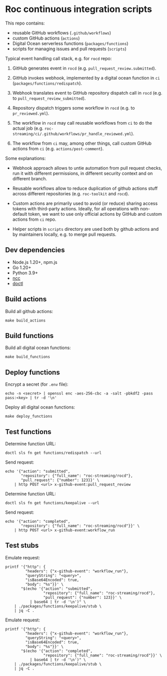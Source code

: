 # Roc continuous integration scripts

This repo contains:

- reusable GitHub workflows (`.github/workflows`)
- custom GitHub actions (`actions`)
- Digital Ocean serverless functions (`packages/functions`)
- scripts for managing issues and pull requests (`scripts`)

Typical event handling call stack, e.g. for `rocd` repo:

1. GitHub generates event in `rocd` (e.g. `pull_request_review.submitted`).

2. GitHub invokes webhook, implemented by a digital ocean function in `ci` (`packages/functions/redispatch`).

3. Webhook translates event to GitHub repository dispatch call in `rocd` (e.g. to `pull_request_review_submitted`).

4. Repository dispatch triggers some workflow in `rocd` (e.g. to `pr_reviewed.yml`).

5. The workflow in `rocd` may call reusable workflows from `ci` to do the actual job (e.g. `roc-streaming/ci/.github/workflows/pr_handle_reviewed.yml`).

6. The workflow from `ci` may, among other things, call custom GitHub actions from `ci` (e.g. `actions/post-comment`).

Some explanations:

- Webhook approach allows to untie automation from pull request checks, run it with different permissions, in different security context and on different branch.

- Reusable workflows allow to reduce duplication of github actions stuff across different repositories (e.g. `roc-toolkit` and `rocd`).

- Custom actions are primarily used to avoid (or reduce) sharing access tokens with third-party actions. Ideally, for all operations with non-default token, we want to use only official actions by GitHub and custom actions from `ci` repo.

- Helper scripts in `scripts` directory are used both by github actions and by maintainers locally, e.g. to merge pull requests.

## Dev dependencies

- Node.js 1.20+, npm.js
- Go 1.20+
- Python 3.9+
- [ncc](https://www.npmjs.com/package/@vercel/ncc)
- [doctl](https://docs.digitalocean.com/reference/doctl/how-to/install/)

## Build actions

Build all github actions:

```
make build_actions
```

## Build functions

Build all digital ocean functions:

```
make build_functions
```

## Deploy functions

Encrypt a secret (for `.env` file):

```
echo -n <secret> | openssl enc -aes-256-cbc -a -salt -pbkdf2 -pass pass:<key> | tr -d '\n'
```

Deploy all digital ocean functions:

```
make deploy_functions
```

## Test functions

Determine function URL:

```
doctl sls fn get functions/redispatch --url
```

Send request:

```
echo '{"action": "submitted",
       "repository": {"full_name": "roc-streaming/rocd"},
       "pull_request": {"number": 123}}' \
    | http POST <url> x-github-event:pull_request_review
```

Determine function URL:

```
doctl sls fn get functions/keepalive --url
```

Send request:

```
echo '{"action": "completed",
       "repository": {"full_name": "roc-streaming/rocd"}}' \
    | http POST <url> x-github-event:workflow_run
```

## Test stubs

Emulate request:

```
printf '{"http": {
         "headers": {"x-github-event": "workflow_run"},
         "queryString": "<query>",
         "isBase64Encoded": true,
         "body": "%s"}}' \
       "$(echo '{"action": "submitted",
                 "repository": {"full_name": "roc-streaming/rocd"},
                 "pull_request": {"number": 123}}' \
           | base64 | tr -d '\n')" \
    | ./packages/functions/keepalive/stub \
    | jq -C .
```

Emulate request:

```
printf '{"http": {
         "headers": {"x-github-event": "workflow_run"},
         "queryString": "<query>",
         "isBase64Encoded": true,
         "body": "%s"}}' \
       "$(echo '{"action": "completed",
                 "repository": {"full_name": "roc-streaming/rocd"}}' \
           | base64 | tr -d '\n')" \
    | ./packages/functions/keepalive/stub \
    | jq -C .
```
